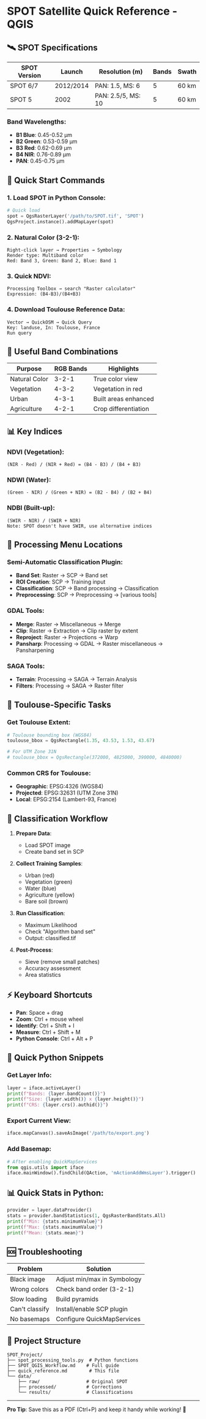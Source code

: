 # SPOT Satellite Quick Reference - QGIS

## 🛰️ SPOT Specifications

| SPOT Version | Launch | Resolution (m) | Bands | Swath |
|-------------|--------|----------------|--------|--------|
| SPOT 6/7 | 2012/2014 | PAN: 1.5, MS: 6 | 5 | 60 km |
| SPOT 5 | 2002 | PAN: 2.5/5, MS: 10 | 5 | 60 km |

### Band Wavelengths:
- **B1 Blue**: 0.45-0.52 μm
- **B2 Green**: 0.53-0.59 μm  
- **B3 Red**: 0.62-0.69 μm
- **B4 NIR**: 0.76-0.89 μm
- **PAN**: 0.45-0.75 μm

## 🚀 Quick Start Commands

### 1. Load SPOT in Python Console:
```python
# Quick load
spot = QgsRasterLayer('/path/to/SPOT.tif', 'SPOT')
QgsProject.instance().addMapLayer(spot)
```

### 2. Natural Color (3-2-1):
```
Right-click layer → Properties → Symbology
Render type: Multiband color
Red: Band 3, Green: Band 2, Blue: Band 1
```

### 3. Quick NDVI:
```
Processing Toolbox → search "Raster calculator"
Expression: (B4-B3)/(B4+B3)
```

### 4. Download Toulouse Reference Data:
```
Vector → QuickOSM → Quick Query
Key: landuse, In: Toulouse, France
Run query
```

## 🎨 Useful Band Combinations

| Purpose | RGB Bands | Highlights |
|---------|-----------|------------|
| Natural Color | 3-2-1 | True color view |
| Vegetation | 4-3-2 | Vegetation in red |
| Urban | 4-3-1 | Built areas enhanced |
| Agriculture | 4-2-1 | Crop differentiation |

## 📊 Key Indices

### NDVI (Vegetation):
```
(NIR - Red) / (NIR + Red) = (B4 - B3) / (B4 + B3)
```

### NDWI (Water):
```
(Green - NIR) / (Green + NIR) = (B2 - B4) / (B2 + B4)
```

### NDBI (Built-up):
```
(SWIR - NIR) / (SWIR + NIR)
Note: SPOT doesn't have SWIR, use alternative indices
```

## 🔧 Processing Menu Locations

### Semi-Automatic Classification Plugin:
- **Band Set**: Raster → SCP → Band set
- **ROI Creation**: SCP → Training input
- **Classification**: SCP → Band processing → Classification
- **Preprocessing**: SCP → Preprocessing → [various tools]

### GDAL Tools:
- **Merge**: Raster → Miscellaneous → Merge
- **Clip**: Raster → Extraction → Clip raster by extent
- **Reproject**: Raster → Projections → Warp
- **Pansharp**: Processing → GDAL → Raster miscellaneous → Pansharpening

### SAGA Tools:
- **Terrain**: Processing → SAGA → Terrain Analysis
- **Filters**: Processing → SAGA → Raster filter

## 🎯 Toulouse-Specific Tasks

### Get Toulouse Extent:
```python
# Toulouse bounding box (WGS84)
toulouse_bbox = QgsRectangle(1.35, 43.53, 1.53, 43.67)

# For UTM Zone 31N
# toulouse_bbox = QgsRectangle(372000, 4825000, 390000, 4840000)
```

### Common CRS for Toulouse:
- **Geographic**: EPSG:4326 (WGS84)
- **Projected**: EPSG:32631 (UTM Zone 31N)
- **Local**: EPSG:2154 (Lambert-93, France)

## 📝 Classification Workflow

1. **Prepare Data**:
   - Load SPOT image
   - Create band set in SCP
   
2. **Collect Training Samples**:
   - Urban (red)
   - Vegetation (green)
   - Water (blue)
   - Agriculture (yellow)
   - Bare soil (brown)

3. **Run Classification**:
   - Maximum Likelihood
   - Check "Algorithm band set"
   - Output: classified.tif

4. **Post-Process**:
   - Sieve (remove small patches)
   - Accuracy assessment
   - Area statistics

## ⚡ Keyboard Shortcuts

- **Pan**: Space + drag
- **Zoom**: Ctrl + mouse wheel
- **Identify**: Ctrl + Shift + I
- **Measure**: Ctrl + Shift + M
- **Python Console**: Ctrl + Alt + P

## 🐍 Quick Python Snippets

### Get Layer Info:
```python
layer = iface.activeLayer()
print(f"Bands: {layer.bandCount()}")
print(f"Size: {layer.width()} x {layer.height()}")
print(f"CRS: {layer.crs().authid()}")
```

### Export Current View:
```python
iface.mapCanvas().saveAsImage('/path/to/export.png')
```

### Add Basemap:
```python
# After enabling QuickMapServices
from qgis.utils import iface
iface.mainWindow().findChild(QAction, 'mActionAddWmsLayer').trigger()
```

## 📊 Quick Stats in Python:
```python
provider = layer.dataProvider()
stats = provider.bandStatistics(1, QgsRasterBandStats.All)
print(f"Min: {stats.minimumValue}")
print(f"Max: {stats.maximumValue}")
print(f"Mean: {stats.mean}")
```

## 🆘 Troubleshooting

| Problem | Solution |
|---------|----------|
| Black image | Adjust min/max in Symbology |
| Wrong colors | Check band order (3-2-1) |
| Slow loading | Build pyramids |
| Can't classify | Install/enable SCP plugin |
| No basemaps | Configure QuickMapServices |

## 📁 Project Structure
```
SPOT_Project/
├── spot_processing_tools.py  # Python functions
├── SPOT_QGIS_Workflow.md    # Full guide
├── quick_reference.md        # This file
└── data/
    ├── raw/                 # Original SPOT
    ├── processed/           # Corrections
    └── results/             # Classifications
```

---
**Pro Tip**: Save this as a PDF (Ctrl+P) and keep it handy while working! 📌
